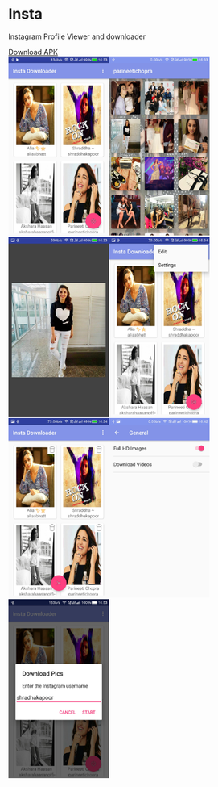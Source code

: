 # Insta
<p>Instagram Profile Viewer and downloader</p>
<div>
<a href="/app-release.apk?raw=true">Download APK</a>
</div>
<img src="/Screenshot_2016-11-07-16-33-15.jpg?raw=true" width="200"><img src="/Screenshot_2016-11-07-16-33-43.jpg?raw=true" width="200"><img src="/Screenshot_2016-11-07-16-33-58.jpg?raw=true" width="200"><img src="/Screenshot_2016-11-07-16-34-06.jpg?raw=true" width="200"><img src="/Screenshot_2016-11-07-16-34-14.jpg?raw=true" width="200"><img src="/Screenshot_2016-11-07-16-42-29.jpg?raw=true" width="200"><img src="/Screenshot_2016-11-07-16-53-29.jpg?raw=true" width="200">
